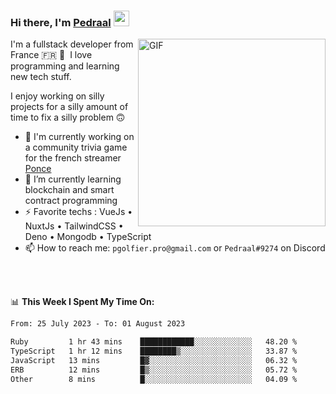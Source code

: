 ### Hi there, I'm <a href="https://pedraal.dev" target="_blank">Pedraal</a> <img src="https://media.giphy.com/media/hvRJCLFzcasrR4ia7z/giphy.gif" width="25px">
<img align="right" alt="GIF" src="https://pedraal.dev/avatar.png" width="300" height="300" />

I'm a fullstack developer from France 🇫🇷 🥖 &nbsp;I love programming and learning new
tech stuff.

I enjoy working on silly projects for a silly amount of time to fix a silly problem 🙃

- 🔭  I'm currently working on a community trivia game for the french streamer <a href="https://twitch.tv/ponce" target="_blank">Ponce</a>
- 🌱 I’m currently learning blockchain and smart contract programming
- ⚡ Favorite techs : VueJs &bull; NuxtJs &bull; TailwindCSS &bull; Deno &bull; Mongodb &bull; TypeScript
- 📫 How to reach me: `pgolfier.pro@gmail.com` or `Pedraal#9274` on Discord

<br>
<br>

📊 **This Week I Spent My Time On:**
<!--START_SECTION:waka-->

```txt
From: 25 July 2023 - To: 01 August 2023

Ruby         1 hr 43 mins    ████████████░░░░░░░░░░░░░   48.20 %
TypeScript   1 hr 12 mins    ████████▒░░░░░░░░░░░░░░░░   33.87 %
JavaScript   13 mins         █▓░░░░░░░░░░░░░░░░░░░░░░░   06.32 %
ERB          12 mins         █▒░░░░░░░░░░░░░░░░░░░░░░░   05.72 %
Other        8 mins          █░░░░░░░░░░░░░░░░░░░░░░░░   04.09 %
```

<!--END_SECTION:waka-->
